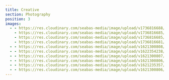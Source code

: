 ```yaml
---
title: Creative
section: Photography
position: 3
images:
  - - https://res.cloudinary.com/seabas-media/image/upload/v1736816688/gallery/Creative/Sena_Pics-29_n5ddic.jpg
    - https://res.cloudinary.com/seabas-media/image/upload/v1736816685/gallery/Creative/Sena_Pics-58_txqmv8.jpg
    - https://res.cloudinary.com/seabas-media/image/upload/v1736816685/gallery/Creative/Sena_Pics-1_gmpjnw.jpg
    - https://res.cloudinary.com/seabas-media/image/upload/v1736816681/gallery/Creative/Sena_Pics-72_dhuc9o.jpg
  - - https://res.cloudinary.com/seabas-media/image/upload/v1621300808/gallery/Creative/IMG_2130_j40nph.jpg
  - - https://res.cloudinary.com/seabas-media/image/upload/v1622354238/gallery/Creative/DSC00237_ohc7p9.jpg
  - - https://res.cloudinary.com/seabas-media/image/upload/v1621300807/gallery/Creative/IMG_6379_zglt7b.jpg
  - - https://res.cloudinary.com/seabas-media/image/upload/v1621300806/gallery/Creative/IMG_4408_lcbpvt.jpg
  - - https://res.cloudinary.com/seabas-media/image/upload/v1621235357/gallery/Creative/IMG_7266_jkqqel.jpg
  - - https://res.cloudinary.com/seabas-media/image/upload/v1621300806/gallery/Creative/IMG_4401_gaexhr.jpg
---
```

